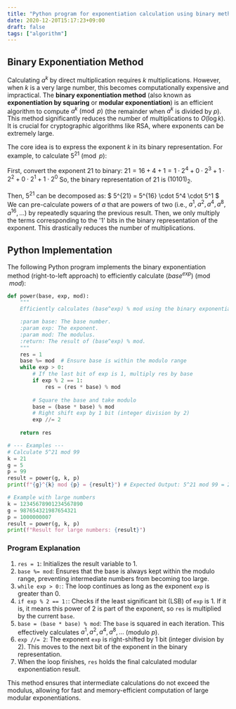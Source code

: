 ```yaml
---
title: "Python program for exponentiation calculation using binary method"
date: 2020-12-20T15:17:23+09:00
draft: false
tags: ["algorithm"] 
---
```

<!--more-->
## Binary Exponentiation Method

Calculating $a^k$ by direct multiplication requires $k$ multiplications. However, when $k$ is a very large number, this becomes computationally expensive and impractical. The **binary exponentiation method** (also known as **exponentiation by squaring** or **modular exponentiation**) is an efficient algorithm to compute $a^k \pmod{p}$ (the remainder when $a^k$ is divided by $p$). This method significantly reduces the number of multiplications to $O(\log k)$. It is crucial for cryptographic algorithms like RSA, where exponents can be extremely large.

The core idea is to express the exponent $k$ in its binary representation. For example, to calculate $5^{21} \pmod{p}$:

First, convert the exponent $21$ to binary:
$21 = 16 + 4 + 1 = 1 \cdot 2^4 + 0 \cdot 2^3 + 1 \cdot 2^2 + 0 \cdot 2^1 + 1 \cdot 2^0$
So, the binary representation of $21$ is $(10101)_2$.

Then, $5^{21}$ can be decomposed as:
$
5^{21} = 5^{16} \cdot 5^4 \cdot 5^1
$
We can pre-calculate powers of $a$ that are powers of two (i.e., $a^1, a^2, a^4, a^8, a^{16}, \dots$) by repeatedly squaring the previous result. Then, we only multiply the terms corresponding to the '1' bits in the binary representation of the exponent. This drastically reduces the number of multiplications.

## Python Implementation

The following Python program implements the binary exponentiation method (right-to-left approach) to efficiently calculate $(base^{exp}) \pmod{mod}$:

```python:binary_exponentiation.py
def power(base, exp, mod):
    """
    Efficiently calculates (base^exp) % mod using the binary exponentiation method.

    :param base: The base number.
    :param exp: The exponent.
    :param mod: The modulus.
    :return: The result of (base^exp) % mod.
    """
    res = 1
    base %= mod  # Ensure base is within the modulo range
    while exp > 0:
        # If the last bit of exp is 1, multiply res by base
        if exp % 2 == 1:
            res = (res * base) % mod
        
        # Square the base and take modulo
        base = (base * base) % mod
        # Right shift exp by 1 bit (integer division by 2)
        exp //= 2
        
    return res

# --- Examples ---
# Calculate 5^21 mod 99
k = 21
g = 5
p = 99
result = power(g, k, p)
print(f"{g}^{k} mod {p} = {result}") # Expected Output: 5^21 mod 99 = 20

# Example with large numbers
k = 12345678901234567890
g = 987654321987654321
p = 1000000007
result = power(g, k, p)
print(f"Result for large numbers: {result}")
```

### Program Explanation
1.  `res = 1`: Initializes the result variable to 1.
2.  `base %= mod`: Ensures that the base is always kept within the modulo range, preventing intermediate numbers from becoming too large.
3.  `while exp > 0:`: The loop continues as long as the exponent `exp` is greater than 0.
4.  `if exp % 2 == 1:`: Checks if the least significant bit (LSB) of `exp` is 1. If it is, it means this power of 2 is part of the exponent, so `res` is multiplied by the current `base`.
5.  `base = (base * base) % mod`: The `base` is squared in each iteration. This effectively calculates $a^1, a^2, a^4, a^8, \dots$ (modulo $p$).
6.  `exp //= 2`: The exponent `exp` is right-shifted by 1 bit (integer division by 2). This moves to the next bit of the exponent in the binary representation.
7.  When the loop finishes, `res` holds the final calculated modular exponentiation result.

This method ensures that intermediate calculations do not exceed the modulus, allowing for fast and memory-efficient computation of large modular exponentiations.
